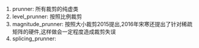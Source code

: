 1. prunner: 所有裁剪的纯虚类
2. level_prunner: 按照比例裁剪
3. magnitude_prunner: 按照大小裁剪2015提出,2016年宋寒还提出了针对稀疏矩阵的硬件,这样做会一定程度造成裁剪失误
4. splicing_prunner: 
